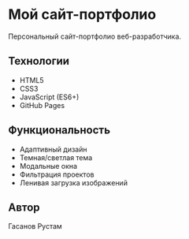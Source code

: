 # Мой сайт-портфолио

Персональный сайт-портфолио веб-разработчика.

## Технологии

- HTML5
- CSS3
- JavaScript (ES6+)
- GitHub Pages

## Функциональность

- Адаптивный дизайн
- Темная/светлая тема
- Модальные окна
- Фильтрация проектов
- Ленивая загрузка изображений

## Автор

Гасанов Рустам
